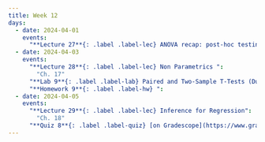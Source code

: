 ```yaml
---
title: Week 12
days:
  - date: 2024-04-01
    events:
      "**Lecture 27**{: .label .label-lec} ANOVA recap: post-hoc testing - lecture will be pre-recorded":
  - date: 2024-04-03
    events:
      "**Lecture 28**{: .label .label-lec} Non Parametrics ":
        "Ch. 17"
      "**Lab 9**{: .label .label-lab} Paired and Two-Sample T-Tests (Due Apr. 9th)":
      "**Homework 9**{: .label .label-hw} ":
  - date: 2024-04-05
    events:
      "**Lecture 29**{: .label .label-lec} Inference for Regression": 
        "Ch. 18"
      "**Quiz 8**{: .label .label-quiz} [on Gradescope](https://www.gradescope.com/courses/704333) (Due Apr. 6th, 12PM noon PST)":
---
```

